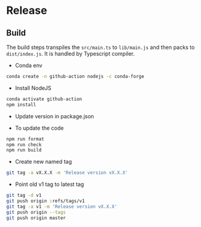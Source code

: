 # Release

## Build

The build steps transpiles the `src/main.ts` to `lib/main.js` and then packs to `dist/index.js`. It is handled by Typescript compiler.

- Conda env

```bash
conda create -n github-action nodejs -c conda-forge
```

- Install NodeJS

```bash
conda activate github-action
npm install
```

- Update version in package.json

- To update the code

```bash
npm run format
npm run check
npm run build
```

- Create new named tag

```bash
git tag -a vX.X.X -m 'Release version vX.X.X'
```

- Point old v1 tag to latest tag

```bash
git tag -d v1
git push origin :refs/tags/v1
git tag -a v1 -m 'Release version vX.X.X'
git push origin --tags
git push origin master
```
